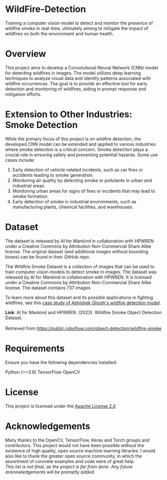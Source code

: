 # WildFire-Detection
Training a computer vision model to detect and monitor the presence of wildfire smoke in real-time,  ultimately aiming to mitigate the impact of wildfires on both the environment and human health.

# Overview
This project aims to develop a Convolutional Neural Network (CNN) model for detecting wildfires in images. The model utilizes deep learning techniques to analyze visual data and identify patterns associated with wildfire occurrences. The goal is to provide an effective tool for early detection and monitoring of wildfires, aiding in prompt response and mitigation efforts.

# Extension to Other Industries: Smoke Detection 
While the primary focus of this project is on wildfire detection, the developed CNN model can be extended and applied to various industries where smoke detection is a critical concern. Smoke detection plays a crucial role in ensuring safety and preventing potential hazards. Some use cases include:
1. Early detection of vehicle-related incidents, such as car fires or accidents leading to smoke generation.
2. Monitoring air quality by detecting smoke or pollutants in urban and industrial areas.
3. Monitoring urban areas for signs of fires or incidents that may lead to smoke formation.
4. Early detection of smoke in industrial environments, such as manufacturing plants, chemical facilities, and warehouses.

# Dataset
The dataset is released by AI for Mankind in collaboration with HPWREN under a Creative Commons by Attribution Non-Commercial Share Alike license. The original dataset (and additional images without bounding boxes) can be found in their GitHub repo.

The Wildfire Smoke Dataset is a collection of images that can be used to train computer vision models to detect smoke in images. The dataset was released by AI for Mankind in collaboration with HPWREN. It is licensed under a Creative Commons by Attribution Non-Commercial Share Alike license. The dataset contains 737 images

To learn more about this dataset and its possible applications in fighting wildfires, see this [case study of Abhishek Ghosh's wildfire detection model](https://blog.roboflow.com/fighting-wildfires).

<b>Link</b>:
AI for Mankind and HPWREN. (2023). Wildfire Smoke Object Detection Dataset. 
<br><br>Retrieved from https://public.roboflow.com/object-detection/wildfire-smoke

# Requirements
Ensure you have the following dependencies installed:

Python (>=3.6)
TensorFlow
OpenCV

# License
This project is licensed under the [Apache License 2.0](https://www.apache.org/licenses/LICENSE-2.0)

# Acknowledgements
Many thanks to the OpenCV, TensorFlow, Keras and Torch groups and contributors. This project would not have been possible without the existence of high quality, open source machine learning libraries.
I would also like to thank the greater open source community, in which the assortment of concrete examples and code were of great help.
<br>*This list is not final, as the project is far from done. Any future acknowledgements will be promptly added.*

